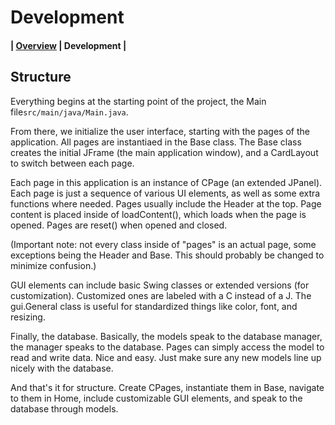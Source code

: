# Development

#### | [Overview](../README.md) | Development |

## Structure

Everything begins at the starting point of the project, the Main file`src/main/java/Main.java`.

From there, we initialize the user interface, starting with the pages of the application.
All pages are instantiaed in the Base class. The Base class creates the initial JFrame (the main application window),
and a CardLayout to switch between each page.

Each page in this application is an instance of CPage (an extended JPanel). Each page is just a sequence
of various UI elements, as well as some extra functions where needed. Pages usually include the Header at the top.
Page content is placed inside of loadContent(), which loads when the page is opened.
Pages are reset() when opened and closed.

(Important note: not every class inside of "pages" is an actual page, some exceptions being the Header and Base.
This should probably be changed to minimize confusion.)

GUI elements can include basic Swing classes or extended versions (for customization).
Customized ones are labeled with a C instead of a J. The gui.General class is useful for standardized things like
color, font, and resizing.

Finally, the database. Basically, the models speak to the database manager, the manager speaks to the database.
Pages can simply access the model to read and write data. Nice and easy. Just make sure any new models line up
nicely with the database.

And that's it for structure. Create CPages, instantiate them in Base, navigate to them in Home,
include customizable GUI elements, and speak to the database through models.